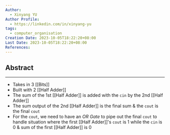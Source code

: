 ```yaml
---
Author:
  - Xinyang YU
Author Profile:
  - https://linkedin.com/in/xinyang-yu
tags:
  - computer_organisation
Creation Date: 2023-10-05T18:22:20+08:00
Last Date: 2023-10-05T18:22:20+08:00
References:
---
```

## Abstract
---
- Takes in 3 [[Bits]]
- Built with 2 [[Half Adder]]
- The sum of the 1st [[Half Adder]] is added with the `cin` by the 2nd [[Half Adder]]
- The sum output of the 2nd [[Half Adder]] is the final sum & the `cout` is the final `cout`
- For the `cout`, we need to have an *OR Gate* to pipe out the final `cout` to handle situation where the first [[Half Adder]]'s `cout` is 1 while the `cin` is 0 & sum of the first [[Half Adder]] is 0